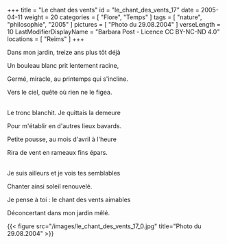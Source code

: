+++
title = "Le chant des vents"
id = "le_chant_des_vents_17"
date = 2005-04-11
weight = 20
categories = [ "Flore", "Temps" ]
tags = [ "nature", "philosophie", "2005" ]
pictures = [ "Photo du 29.08.2004" ]
verseLength = 10
LastModifierDisplayName = "Barbara Post - Licence CC BY-NC-ND 4.0"
locations = [ "Reims" ]
+++

Dans mon jardin, treize ans plus tôt déjà

Un bouleau blanc prit lentement racine,

Germé, miracle, au printemps qui s'incline.

Vers le ciel, quête où rien ne le figea.

 \
Le tronc blanchit. Je quittais la demeure

Pour m'établir en d'autres lieux bavards.

Petite pousse, au mois d'avril à l'heure

Rira de vent en rameaux fins épars.

 \
Je suis ailleurs et je vois tes semblables

Chanter ainsi soleil renouvelé.

Je pense à toi : le chant des vents aimables

Déconcertant dans mon jardin mêlé.

{{< figure src="/images/le_chant_des_vents_17_0.jpg" title="Photo du 29.08.2004" >}}
